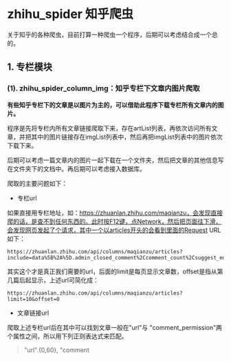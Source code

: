 # zhihu_spider 知乎爬虫
关于知乎的各种爬虫，目前打算一种爬虫一个程序，后期可以考虑结合成一个总的。
## 1. 专栏模块
### (1). zhihu\_spider\_column_img：知乎专栏下文章内图片爬取
**有些知乎专栏下的文章是以图片为主的，可以借助此程序下载专栏所有文章内的图片。**

程序是先将专栏内所有文章链接爬取下来，存在artList列表，再依次访问所有文章，并把其中的图片链接存在imgList列表中，然后再把imgList列表中的图片依次下载下来。

后期可以考虑一篇文章内的图片一起下载在一个文件夹，然后把文章的其他信息写在文件夹下的文档中。再后期可以考虑接入数据库。

爬取的主要问题如下：

* 专栏url

如果直接用专栏地址，如：https://zhuanlan.zhihu.com/maqianzu，会发现直接爬的话，是查不到任何东西的。此时按F12键，点Network，然后把页面往下滑，会发现网页发起了个请求，其中一个以articles开头的会看到里面的Request URL如下：
```
https://zhuanlan.zhihu.com/api/columns/maqianzu/articles?include=data%5B%2A%5D.admin_closed_comment%2Ccomment_count%2Csuggest_edit%2Cis_title_image_full_screen%2Ccan_comment%2Cupvoted_followees%2Ccan_open_tipjar%2Ccan_tip%2Cvoteup_count%2Cvoting%2Ctopics%2Creview_info%2Cauthor.is_following%2Cis_labeled%2Clabel_info&limit=10&offset=10
```
其实这个才是真正我们需要的url，后面的limit是每页显示文章数，offset是指从第几篇后起显示，上述url可简化成：
```
https://zhuanlan.zhihu.com/api/columns/maqianzu/articles?limit=10&offset=0
```

* 文章链接url

爬取上述专栏url后在其中可以找到文章一般在"url"与 "comment_permission"两个属性之间，所以用下列正则表达式来匹配。
> "url".{0,60}, "comment
